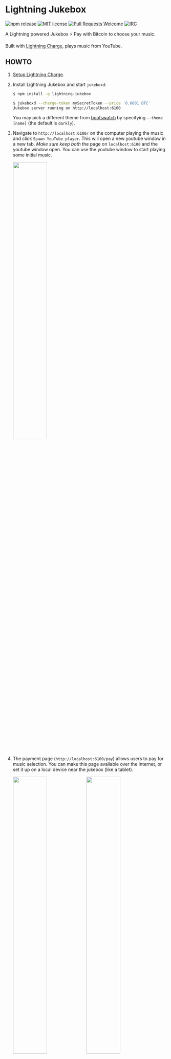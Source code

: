 # Lightning Jukebox

[![npm release](https://img.shields.io/npm/v/lightning-jukebox.svg)](https://www.npmjs.com/package/lightning-jukebox)
[![MIT license](https://img.shields.io/github/license/shesek/lightning-jukebox.svg)](https://github.com/shesek/lightning-jukebox/blob/master/LICENSE)
[![Pull Requests Welcome](https://img.shields.io/badge/PRs-welcome-brightgreen.svg)](http://makeapullrequest.com)
[![IRC](https://img.shields.io/badge/chat-on%20freenode-brightgreen.svg)](https://webchat.freenode.net/?channels=lightning-charge)

A Lightning powered Jukebox :zap: Pay with Bitcoin to choose your music.

Built with [Lightning Charge](https://github.com/ElementsProject/lightning-charge),
plays music from YouTube.

## HOWTO

1. [Setup Lightning Charge](https://github.com/ElementsProject/lightning-charge/blob/master/README.md#getting-started).

2. Install Lightning Jukebox and start `jukeboxd`:

   ```bash
   $ npm install -g lightning-jukebox

   $ jukeboxd --charge-token mySecretToken --price '0.0001 BTC'
   Jukebox server running on http://localhost:6100
   ```

   You may pick a different theme from [bootswatch](https://bootswatch.com)
   by specifying `--theme [name]` (the default is `darkly`).

3. Navigate to `http://localhost:6100/` on the computer playing the music
   and click `Spawn YouTube player`.
   This will open a new youtube window in a new tab.
   *Make sure keep both* the page on `localhost:6100` and the youtube window open.
   You can use the youtube window to start playing some initial music.

   <img src="https://i.imgur.com/l9PNsdS.png" width="47%"></img>

4. The payment page (`http://localhost:6100/pay`) allows users to pay for music selection.
   You can make this page available over the internet, or set it up on a local device near the
   jukebox (like a tablet).

   <img src="https://i.imgur.com/H9kFDQW.png" width="47%"></img>
   <img src="https://i.imgur.com/pTZkZ0H.png" width="47%"></img>

   Once a payment is made, a push notification will be sent to the player window (via websockets),
   which will open the requested song in the spawned youtube window.

   Payments can also be made directly to the API:

   ```bash
   # with a search string
   $ BOLT11=`curl http://localhost:6100/invoice -d video='are you shpongled full album'`
   $ lightning-cli decodepay $BOLT11
   $ lightning-cli pay $BOLT11

   # with a specific video id
   $ lightning-cli pay `curl http://localhost:6100/invoice \
                        -d video=https://www.youtube.com/watch?v=IDiZG-eAk30`
   ```

## CLI options

```bash
$ jukeboxd --help

  A Lightning powered Jukebox

  Usage
    $ jukeboxd [options]

  Options
    -c, --charge-url <url>      lightning charge server url [default: http://localhost:9112]
    -t, --charge-token <token>  lightning charge access token [required]

    -P, --price <price>         price to play music [default: 0.0001 BTC]
    -m, --theme <name>          pick theme from bootswatch.com [default: darkly]
    -l, --title <name>          website title [default: Lightning Jukebox]

    -p, --port <port>           http server port [default: 9115]
    -i, --host <host>           http server listen address [default: 127.0.0.1]
    -h, --help                  output usage information
    -v, --version               output version number

  Example
    $ jukeboxd -t chargeSecretToken -P '0.0005 EUR'
```

## Why a separate YouTube tab instead of embedding the video player?

So that "auto play next" works.

## License

MIT
